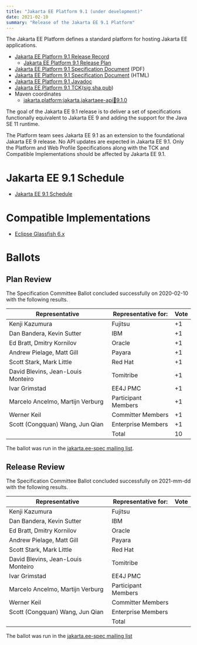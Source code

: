 ```yaml
---
title: "Jakarta EE Platform 9.1 (under development)"
date: 2021-02-10
summary: "Release of the Jakarta EE 9.1 Platform"
---
```

The Jakarta EE Platform defines a standard platform for hosting Jakarta EE applications.

* [Jakarta EE Platform 9.1 Release Record](https://projects.eclipse.org/projects/ee4j.jakartaee-platform/releases/9.1)
  * [Jakarta EE Platform 9.1 Release Plan](https://eclipse-ee4j.github.io/jakartaee-platform/jakartaee9/JakartaEE9.1ReleasePlan)
* [Jakarta EE Platform 9.1 Specification Document]() (PDF)
* [Jakarta EE Platform 9.1 Specification Document]() (HTML)
* [Jakarta EE Platform 9.1 Javadoc]()
* [Jakarta EE Platform 9.1 TCK](https://download.eclipse.org/jakartaee/platform/9.1/jakarta-jakartaeetck-9.1.0.zip)([sig](https://download.eclipse.org/jakartaee/platform/9.1/jakarta-jakartaeetck-9.1.0.zip.sig),[sha](https://download.eclipse.org/jakartaee/platform/9.1/jakarta-jakartaeetck-9.1.0.zip.sha256),[pub](https://raw.githubusercontent.com/jakartaee/specification-committee/master/jakartaee-spec-committee.pub))
* Maven coordinates
  * [jakarta.platform:jakarta.jakartaee-api:jar:9.1.0](https://search.maven.org/artifact/jakarta.platform/jakarta.jakartaee-api/9.1.0/jar)

The goal of the Jakarta EE 9.1 release is to deliver a set of specifications functionally equivalent to Jakarta EE 9 and adding the support for the Java SE 11 runtime.

The Platform team sees Jakarta EE 9.1 as an extension to the foundational Jakarta EE 9 release. No API updates are expected in Jakarta EE 9.1. Only the Platform and Web Profile Specifications along with the TCK and Compatible Implementations should be affected by Jakarta EE 9.1.

# Jakarta EE 9.1 Schedule
* [Jakarta EE 9.1 Schedule](https://eclipse-ee4j.github.io/jakartaee-platform/jakartaee9/JakartaEE9.1#jakarta-ee-9.1-schedule)

# Compatible Implementations
* [Eclipse Glassfish 6.x]()

# Ballots

## Plan Review

The Specification Committee Ballot concluded successfully on 2020-02-10 with the following results.

| Representative                                 | Representative for: | Vote |
|------------------------------------------------|---------------------|------|
| Kenji Kazumura                                 | Fujitsu             | +1   |
| Dan Bandera, Kevin Sutter                      | IBM                 | +1   |
| Ed Bratt, Dmitry Kornilov                      | Oracle              | +1   |
| Andrew Pielage, Matt Gill                      | Payara              | +1   |
| Scott Stark, Mark Little                       | Red Hat             | +1   |
| David Blevins, Jean-Louis Monteiro             | Tomitribe           | +1   |
| Ivar Grimstad                                  | EE4J PMC            | +1   |
| Marcelo Ancelmo, Martijn Verburg               | Participant Members | +1   |
| Werner Keil                                    | Committer Members   | +1   |
| Scott (Congquan) Wang, Jun Qian                | Enterprise Members  | +1   |
|                                                | Total               | 10   |

The ballot was run in the [jakarta.ee-spec mailing list](https://www.eclipse.org/lists/jakarta.ee-spec/msg01423.html).

## Release Review 

The Specification Committee Ballot concluded successfully on 2021-mm-dd with the following results.

| Representative                                 | Representative for: | Vote |
|------------------------------------------------|---------------------|------|
| Kenji Kazumura	                             | Fujitsu	           |      |
| Dan Bandera, Kevin Sutter	                     | IBM	               |      |
| Ed Bratt, Dmitry Kornilov	                     | Oracle	           |      |
| Andrew Pielage, Matt Gill	                     | Payara	           |      |
| Scott Stark, Mark Little	                     | Red Hat	           |      |
| David Blevins, Jean-Louis Monteiro	         | Tomitribe	       |      |
| Ivar Grimstad	                                 | EE4J PMC	           |      |
| Marcelo Ancelmo, Martijn Verburg	             | Participant Members |      |
| Werner Keil	                                 | Committer Members   |      |
| Scott (Congquan) Wang, Jun Qian                | Enterprise Members  |      |
|                                                | Total               |      |

The ballot was run in the [jakarta.ee-spec mailing list]()
